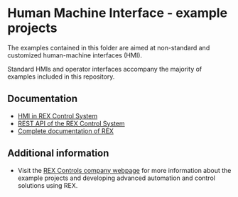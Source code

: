 Human Machine Interface - example projects
==========================================

The examples contained in this folder are aimed at non-standard and customized
human-machine interfaces (HMI). 

Standard HMIs and operator interfaces accompany the majority of examples 
included in this repository. 

## Documentation ##

- [HMI in REX Control System](https://www.rexcontrols.com/media/2.50.5/doc/ENGLISH/MANUALS/RexHMI/RexHMI_ENG.html)
- [REST API of the REX Control System](https://www.rexcontrols.com/media/2.50.5/doc/ENGLISH/MANUALS/RexRestApi/RexRestApi_ENG.html)
- [Complete documentation of REX](http://www.rexcontrols.com/documentation-and-support)

## Additional information ##

- Visit the [REX Controls company webpage](http://www.rexcontrols.com) 
for more information about the example projects and developing advanced 
automation and control solutions using REX.